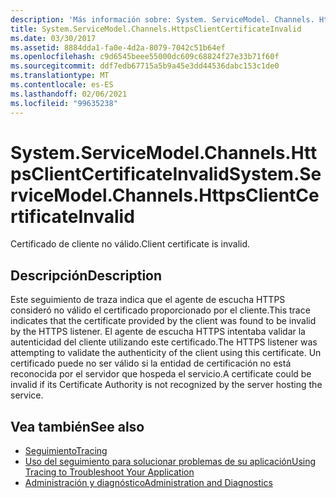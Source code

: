 ```yaml
---
description: 'Más información sobre: System. ServiceModel. Channels. HttpsClientCertificateInvalid'
title: System.ServiceModel.Channels.HttpsClientCertificateInvalid
ms.date: 03/30/2017
ms.assetid: 8884dda1-fa0e-4d2a-8079-7042c51b64ef
ms.openlocfilehash: c9d6545beee55000dc609c68824f27e33b71f60f
ms.sourcegitcommit: ddf7edb67715a5b9a45e3dd44536dabc153c1de0
ms.translationtype: MT
ms.contentlocale: es-ES
ms.lasthandoff: 02/06/2021
ms.locfileid: "99635238"
---
```

# <a name="systemservicemodelchannelshttpsclientcertificateinvalid"></a><span data-ttu-id="525d5-103">System.ServiceModel.Channels.HttpsClientCertificateInvalid</span><span class="sxs-lookup"><span data-stu-id="525d5-103">System.ServiceModel.Channels.HttpsClientCertificateInvalid</span></span>

<span data-ttu-id="525d5-104">Certificado de cliente no válido.</span><span class="sxs-lookup"><span data-stu-id="525d5-104">Client certificate is invalid.</span></span>  
  
## <a name="description"></a><span data-ttu-id="525d5-105">Descripción</span><span class="sxs-lookup"><span data-stu-id="525d5-105">Description</span></span>  

 <span data-ttu-id="525d5-106">Este seguimiento de traza indica que el agente de escucha HTTPS consideró no válido el certificado proporcionado por el cliente.</span><span class="sxs-lookup"><span data-stu-id="525d5-106">This trace indicates that the certificate provided by the client was found to be invalid by the HTTPS listener.</span></span> <span data-ttu-id="525d5-107">El agente de escucha HTTPS intentaba validar la autenticidad del cliente utilizando este certificado.</span><span class="sxs-lookup"><span data-stu-id="525d5-107">The HTTPS listener was attempting to validate the authenticity of the client using this certificate.</span></span> <span data-ttu-id="525d5-108">Un certificado puede no ser válido si la entidad de certificación no está reconocida por el servidor que hospeda el servicio.</span><span class="sxs-lookup"><span data-stu-id="525d5-108">A certificate could be invalid if its Certificate Authority is not recognized by the server hosting the service.</span></span>  
  
## <a name="see-also"></a><span data-ttu-id="525d5-109">Vea también</span><span class="sxs-lookup"><span data-stu-id="525d5-109">See also</span></span>

- [<span data-ttu-id="525d5-110">Seguimiento</span><span class="sxs-lookup"><span data-stu-id="525d5-110">Tracing</span></span>](index.md)
- [<span data-ttu-id="525d5-111">Uso del seguimiento para solucionar problemas de su aplicación</span><span class="sxs-lookup"><span data-stu-id="525d5-111">Using Tracing to Troubleshoot Your Application</span></span>](using-tracing-to-troubleshoot-your-application.md)
- [<span data-ttu-id="525d5-112">Administración y diagnóstico</span><span class="sxs-lookup"><span data-stu-id="525d5-112">Administration and Diagnostics</span></span>](../index.md)
